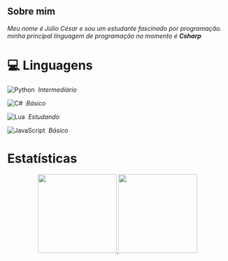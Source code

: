 ## Sobre mim
<em>Meu nome é Júlio César e sou um estudante fascinado por programação.</em>\
<em>minha principal linguagem de programação no momento é **Csharp**</em>

# 💻 Linguagens

![Python](https://img.shields.io/badge/-Python-050806?style=flat-square&logo=python)&nbsp;
*Intermediário*

![C#](https://img.shields.io/badge/-C-050806?style=flat-square&logo=Csharp)&nbsp;
*Básico*
 
![Lua](https://img.shields.io/badge/-Lua-050806?style=flat-square&logo=lua)&nbsp;
*Estudando*

![JavaScript](https://img.shields.io/badge/-JavaScript-050806?style=flat-square&logo=javascript)&nbsp;
*Básico*


# Estatísticas

<p align="center">
<a href="https://github.com/elyamsepha">
  <img height="180em" src="https://github-readme-stats-eight-theta.vercel.app/api?username=elyamsepha&show_icons=true&theme=dark&include_all_commits=true&count_private=true"/>
  <img height="180em" src="https://github-readme-stats-eight-theta.vercel.app/api/top-langs/?username=elyamsepha&layout=compact&langs_count=8&theme=dark"/>
</a>
</p>
